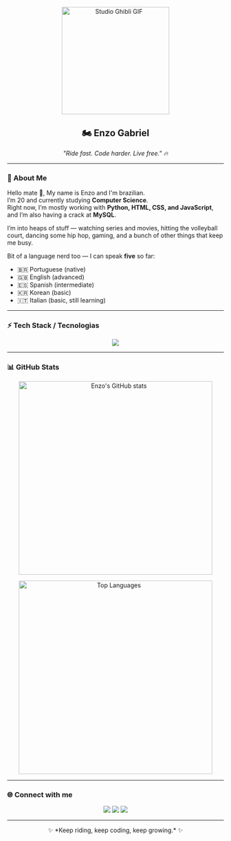 <p align="center">
  <img align="center" src="https://github.com/user-attachments/assets/11b53159-cf50-49ef-b730-75b941fbf11d" alt="Studio Ghibli GIF" width="250"/>
</p>

<h2 align="center">🏍️ Enzo Gabriel</h2>
<p align="center">
  <i>"Ride fast. Code harder. Live free." 🔥</i>
</p>

---

### 🌾 About Me

Hello mate 👋, My name is Enzo and I'm brazilian.  
I’m 20 and currently studying **Computer Science**.  
Right now, I’m mostly working with **Python, HTML, CSS, and JavaScript**, and I’m also having a crack at **MySQL**.  

I’m into heaps of stuff — watching series and movies, hitting the volleyball court, dancing some hip hop, gaming, and a bunch of other things that keep me busy.  

Bit of a language nerd too — I can speak **five** so far:  
- 🇧🇷 Portuguese (native)  
- 🇬🇧 English (advanced)  
- 🇪🇸 Spanish (intermediate)  
- 🇰🇷 Korean (basic)  
- 🇮🇹 Italian (basic, still learning)  

---

### ⚡ Tech Stack / Tecnologias

<p align="center">
  <a href="https://skillicons.dev">
    <img src="https://skillicons.dev/icons?i=html,css,js,python,mysql,php" />
  </a>
</p>

---

### 📊 GitHub Stats

<p align="center">
  <img src="https://github-readme-stats.vercel.app/api?username=zobedd&show_icons=true&theme=radical" alt="Enzo's GitHub stats" width="450">
</p>

<p align="center">
  <img src="https://github-readme-stats.vercel.app/api/top-langs/?username=zobedd&layout=compact&theme=radical" alt="Top Languages" width="450">
</p>

---

### 🌐 Connect with me

<p align="center">
  <a href="https://instagram.com/leirbag__e"><img src="https://img.shields.io/badge/Instagram-111?style=for-the-badge&logo=instagram&logoColor=white"/></a>
  <a href="https://open.spotify.com/user/gyw6pq2ipoqkh676wih6kvv63"><img src="https://img.shields.io/badge/Spotify-111?style=for-the-badge&logo=spotify&logoColor=white"/></a>
  <a href="https://linkedin.com/in/leirbage"><img src="https://img.shields.io/badge/LinkedIn-111?style=for-the-badge&logo=linkedin&logoColor=white"/></a>
</p>

---

<div align="center">
✨ *Keep riding, keep coding, keep growing.* ✨  
</div>
